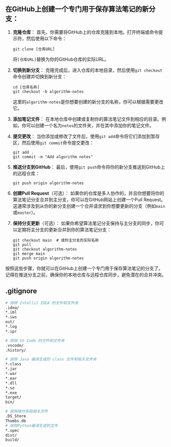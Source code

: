 ## 在GitHub上创建一个专门用于保存算法笔记的新分支：

1. **克隆仓库**： 首先，你需要将GitHub上的仓库克隆到本地。打开终端或命令提示符，然后使用以下命令：

   ```
   git clone [仓库URL]
   ```

   将`[仓库URL]`替换为你的GitHub仓库的实际URL。

2. **切换到新分支**： 克隆完成后，进入仓库的本地目录，然后使用`git checkout`命令创建并切换到新分支：

   ```
   cd [仓库名称]
   git checkout -b algorithm-notes
   ```

   这里的`algorithm-notes`是你想要创建的新分支的名称，你可以根据需要更改它。

3. **添加笔记文件**： 在本地仓库中创建或复制你的算法笔记文件到相应的目录。例如，你可以创建一个名为`notes`的文件夹，并在其中添加你的笔记文件。

4. **提交更改**： 当你添加或修改了文件后，使用`git add`命令将它们添加到暂存区，然后使用`git commit`命令提交更改：

   ```
   git add .
   git commit -m "Add algorithm notes"
   ```

5. **推送分支到GitHub**： 最后，使用`git push`命令将你的新分支推送到GitHub上的远程仓库：

   ```
   git push origin algorithm-notes
   ```

6. **创建Pull Request**（可选）： 如果你的仓库是多人协作的，并且你想要将你的算法笔记分支合并到主分支，你可以在GitHub网站上创建一个Pull Request。这通常涉及到从你的新分支创建一个合并请求到你想要更新的分支（例如`main`或`master`）。

7. **保持分支更新**（可选）： 如果你希望算法笔记分支保持与主分支的同步，你可以定期将主分支的更新合并到你的算法笔记分支：

   ```
   git checkout main  # 或你主分支的实际名称
   git pull
   git checkout algorithm-notes
   git merge main
   git push origin algorithm-notes
   ```

按照这些步骤，你就可以在GitHub上创建一个专门用于保存算法笔记的分支了。记得在推送分支之前，确保你的本地仓库与远程仓库同步，避免潜在的合并冲突。



## .gitignore

```bash
# 排除 IntelliJ IDEA 的文件和文件夹
.idea/
*.iml
*.iws
out/
*.log
*.ipr

# 排除 VS Code 的文件和文件夹
.vscode/
.history/

# 排除 Java 编译生成的 class 文件和相关文件夹
*.class
*.jar
*.war
*.ear
*.dll
*.so
*.exe
target/
bin/

# 排除操作系统相关文件
.DS_Store
Thumbs.db
# 排除Python编译生成的文件
*.spec
dist/
build/
```

